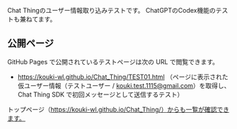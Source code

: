 Chat Thingのユーザー情報取り込みテストです。
ChatGPTのCodex機能のテストも兼ねてます。

## 公開ページ

GitHub Pages で公開されているテストページは次の URL で閲覧できます。

- https://kouki-wl.github.io/Chat_Thing/TEST01.html （ページに表示された仮ユーザー情報（テストユーザー / kouki.test.1115@gmail.com）を取得し、Chat Thing SDK で初回メッセージとして送信するテスト）

トップページ（https://kouki-wl.github.io/Chat_Thing/）からも一覧が確認できます。
